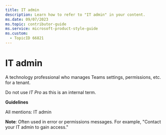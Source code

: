 ```yaml
---
title: IT admin
description: Learn how to refer to "IT admin" in your content.
ms.date: 09/07/2023
ms.topic: contributor-guide
ms.service: microsoft-product-style-guide
ms.custom:
  - TopicID 66821
---
```



# IT admin

A technology professional who manages Teams settings, permissions, etc. for a tenant.  

Do not use *IT Pro* as this is an internal term.

**Guidelines**

All mentions: IT admin

**Note**: Often used in error or permissions messages. For example, "Contact your IT admin to gain access."

